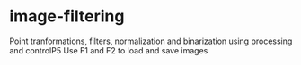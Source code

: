 # image-filtering
Point tranformations, filters, normalization and binarization using processing and controlP5
Use F1 and F2 to load and save images
